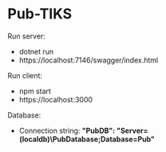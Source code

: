 # Pub-TIKS

Run server:
- dotnet run
- https://localhost:7146/swagger/index.html

Run client:
- npm start
- https://localhost:3000

Database:
- Connection string: **"PubDB": "Server=(localdb)\\PubDatabase;Database=Pub"**
